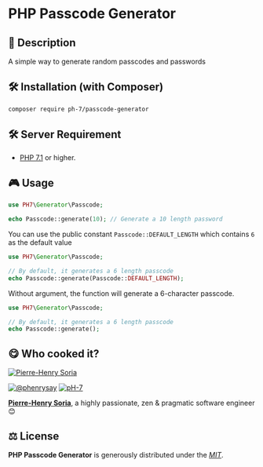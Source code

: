 # PHP Passcode Generator

## 📄 Description

A simple way to generate random passcodes and passwords


## 🛠 Installation (with Composer)

```bash
composer require ph-7/passcode-generator
```

## 🛠 Server Requirement

* [PHP 7.1](https://php.net/releases/7_1_0.php) or higher.


## 🎮 Usage

```php
use PH7\Generator\Passcode;

echo Passcode::generate(10); // Generate a 10 length password
````

You can use the public constant `Passcode::DEFAULT_LENGTH` which contains `6` as the default value

```php
use PH7\Generator\Passcode;

// By default, it generates a 6 length passcode
echo Passcode::generate(Passcode::DEFAULT_LENGTH); 
````

Without argument, the function will generate a 6-character passcode.
```php
use PH7\Generator\Passcode;

// By default, it generates a 6 length passcode
echo Passcode::generate(); 
````

## 😋 Who cooked it?

[![Pierre-Henry Soria](https://s.gravatar.com/avatar/a210fe61253c43c869d71eaed0e90149?s=200)](https://ph7.me "Pierre-Henry Soria personal website")


[![@phenrysay][twitter-image]](https://twitter.com/phenrysay) [![pH-7][github-image]](https://github.com/pH-7)

**[Pierre-Henry Soria](https://ph7.me)**, a highly passionate, zen &amp; pragmatic software engineer 😊


## ⚖️ License

**PHP Passcode Generator** is generously distributed under the *[MIT](https://opensource.org/licenses/MIT)*.


<!-- GitHub's Markdown reference links -->
[twitter-image]: https://img.shields.io/badge/Twitter-1DA1F2?style=for-the-badge&logo=twitter&logoColor=white
[github-image]: https://img.shields.io/badge/GitHub-100000?style=for-the-badge&logo=github&logoColor=white

